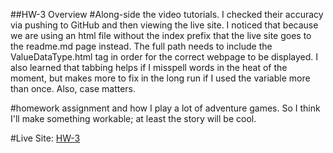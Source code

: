 ##HW-3 Overview
#Along-side the video tutorials.
I checked their accuracy via pushing
to GitHub and then viewing the live site. I noticed that because we are using an
html file without the index prefix that the live site goes to the readme.md page
instead. The full path needs to include the ValueDataType.html tag in order
 for the correct webpage to be displayed. I also learned that tabbing helps if I
 misspell words in the heat of the moment, but makes more to fix in the long run
 if I used the variable more than once. Also, case matters.

#homework assignment and how
 I play a lot of adventure games. So I think I'll make
 something workable; at least the story will be cool.


#Live Site:
[HW-3](https://ewilsey.github.io/MART441/HW-3/)
